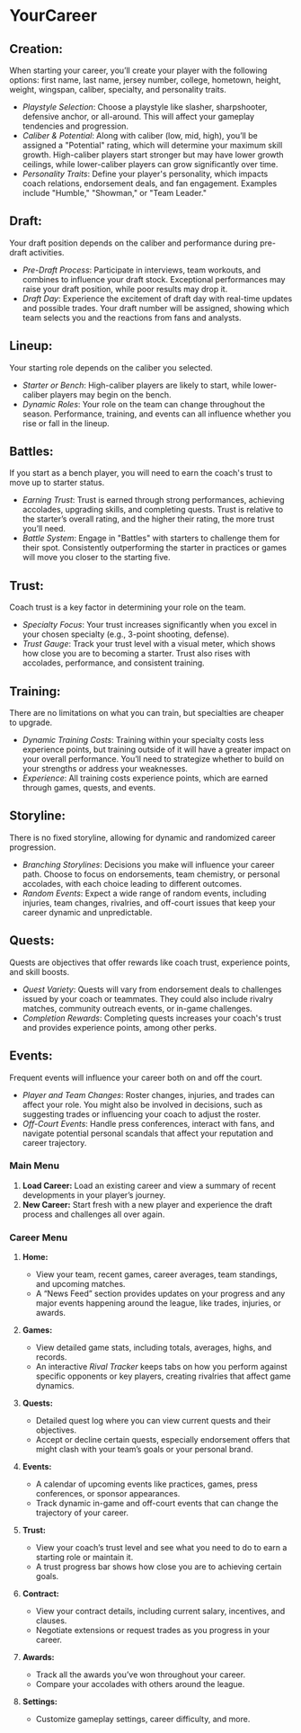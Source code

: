 # YourCareer

## **Creation:**  
When starting your career, you’ll create your player with the following options: first name, last name, jersey number, college, hometown, height, weight, wingspan, caliber, specialty, and personality traits.  
- *Playstyle Selection*: Choose a playstyle like slasher, sharpshooter, defensive anchor, or all-around. This will affect your gameplay tendencies and progression.  
- *Caliber & Potential*: Along with caliber (low, mid, high), you’ll be assigned a "Potential" rating, which will determine your maximum skill growth. High-caliber players start stronger but may have lower growth ceilings, while lower-caliber players can grow significantly over time.  
- *Personality Traits*: Define your player's personality, which impacts coach relations, endorsement deals, and fan engagement. Examples include "Humble," "Showman," or "Team Leader."

## **Draft:**  
Your draft position depends on the caliber and performance during pre-draft activities.  
- *Pre-Draft Process*: Participate in interviews, team workouts, and combines to influence your draft stock. Exceptional performances may raise your draft position, while poor results may drop it.  
- *Draft Day*: Experience the excitement of draft day with real-time updates and possible trades. Your draft number will be assigned, showing which team selects you and the reactions from fans and analysts.

## **Lineup:**  
Your starting role depends on the caliber you selected.  
- *Starter or Bench*: High-caliber players are likely to start, while lower-caliber players may begin on the bench.  
- *Dynamic Roles*: Your role on the team can change throughout the season. Performance, training, and events can all influence whether you rise or fall in the lineup.

## **Battles:**  
If you start as a bench player, you will need to earn the coach's trust to move up to starter status.  
- *Earning Trust*: Trust is earned through strong performances, achieving accolades, upgrading skills, and completing quests. Trust is relative to the starter’s overall rating, and the higher their rating, the more trust you’ll need.  
- *Battle System*: Engage in "Battles" with starters to challenge them for their spot. Consistently outperforming the starter in practices or games will move you closer to the starting five.

## **Trust:**  
Coach trust is a key factor in determining your role on the team.  
- *Specialty Focus*: Your trust increases significantly when you excel in your chosen specialty (e.g., 3-point shooting, defense).  
- *Trust Gauge*: Track your trust level with a visual meter, which shows how close you are to becoming a starter. Trust also rises with accolades, performance, and consistent training.

## **Training:**  
There are no limitations on what you can train, but specialties are cheaper to upgrade.  
- *Dynamic Training Costs*: Training within your specialty costs less experience points, but training outside of it will have a greater impact on your overall performance. You’ll need to strategize whether to build on your strengths or address your weaknesses.  
- *Experience*: All training costs experience points, which are earned through games, quests, and events.

## **Storyline:**  
There is no fixed storyline, allowing for dynamic and randomized career progression.  
- *Branching Storylines*: Decisions you make will influence your career path. Choose to focus on endorsements, team chemistry, or personal accolades, with each choice leading to different outcomes.  
- *Random Events*: Expect a wide range of random events, including injuries, team changes, rivalries, and off-court issues that keep your career dynamic and unpredictable.

## **Quests:**  
Quests are objectives that offer rewards like coach trust, experience points, and skill boosts.  
- *Quest Variety*: Quests will vary from endorsement deals to challenges issued by your coach or teammates. They could also include rivalry matches, community outreach events, or in-game challenges.  
- *Completion Rewards*: Completing quests increases your coach's trust and provides experience points, among other perks.

## **Events:**  
Frequent events will influence your career both on and off the court.  
- *Player and Team Changes*: Roster changes, injuries, and trades can affect your role. You might also be involved in decisions, such as suggesting trades or influencing your coach to adjust the roster.  
- *Off-Court Events*: Handle press conferences, interact with fans, and navigate potential personal scandals that affect your reputation and career trajectory.

### Main Menu

1. **Load Career:** Load an existing career and view a summary of recent developments in your player’s journey.
2. **New Career:** Start fresh with a new player and experience the draft process and challenges all over again.
  
### Career Menu

1. **Home:**  
   - View your team, recent games, career averages, team standings, and upcoming matches.  
   - A “News Feed” section provides updates on your progress and any major events happening around the league, like trades, injuries, or awards.
  
2. **Games:**  
   - View detailed game stats, including totals, averages, highs, and records.
   - An interactive *Rival Tracker* keeps tabs on how you perform against specific opponents or key players, creating rivalries that affect game dynamics.

3. **Quests:**  
   - Detailed quest log where you can view current quests and their objectives.  
   - Accept or decline certain quests, especially endorsement offers that might clash with your team’s goals or your personal brand.

4. **Events:**  
   - A calendar of upcoming events like practices, games, press conferences, or sponsor appearances.
   - Track dynamic in-game and off-court events that can change the trajectory of your career.

5. **Trust:**  
   - View your coach’s trust level and see what you need to do to earn a starting role or maintain it.  
   - A trust progress bar shows how close you are to achieving certain goals.

6. **Contract:**  
   - View your contract details, including current salary, incentives, and clauses.  
   - Negotiate extensions or request trades as you progress in your career.

7. **Awards:**  
   - Track all the awards you’ve won throughout your career.  
   - Compare your accolades with others around the league.

8. **Settings:**  
   - Customize gameplay settings, career difficulty, and more.
